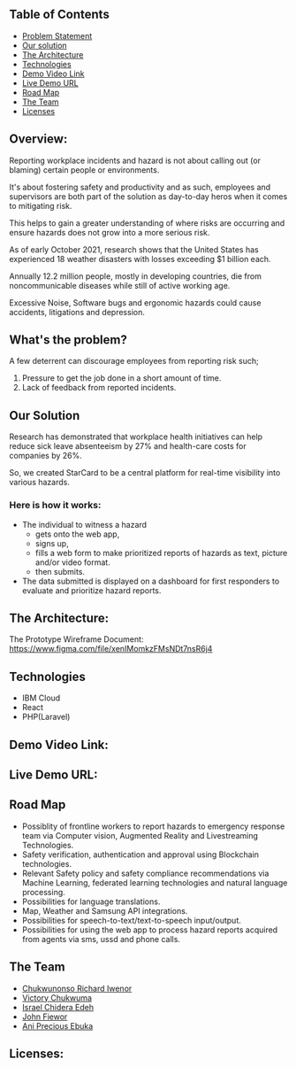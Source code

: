 ## Table of Contents
- [Problem Statement](#the-problem)
- [Our solution](#the-solution)
- [The Architecture](#the-architecture)
- [Technologies](#technologies)
- [Demo Video Link](#demo-video-link)
- [Live Demo URL](#live-demo-url)
- [Road Map](#road-map)
- [The Team](#the-team)
- [Licenses](#licenses)


## Overview:
Reporting workplace incidents  and hazard is not about calling out (or blaming) certain people or environments.

  It's about fostering  safety and productivity and as such, employees and supervisors are both part of the solution as day-to-day heros when it comes to mitigating risk.

This helps to gain a greater understanding of where risks are occurring and ensure  hazards does not grow into a more serious risk.

As of early October 2021, research shows that  the United States has experienced 18 weather disasters with losses exceeding $1 billion each.

Annually 12.2 million people, mostly in developing countries, die from noncommunicable diseases while still of active working age.

Excessive Noise, Software bugs and ergonomic hazards could cause accidents, litigations and depression.

## What's the problem?
A few deterrent can discourage employees from reporting risk such; 
 1. Pressure to get the job done in a short amount of time.
2.  Lack of feedback from reported incidents.

## Our Solution 
Research has demonstrated that workplace health initiatives can help reduce sick leave absenteeism by 27% and health-care costs for companies by 26%.

So, we created StarCard to be a central platform for real-time visibility into various hazards.

### Here is how it works:
- The individual to witness a hazard
  - gets onto the web app, 
  - signs up,
  - fills a web form to make prioritized reports of hazards as text, picture and/or video format.
  - then submits.
- The data submitted is displayed on a dashboard for first responders to evaluate and prioritize hazard reports.

## The Architecture:

The Prototype Wireframe Document: https://www.figma.com/file/xenIMomkzFMsNDt7nsR6j4

<!-- The Technologies/Hardwares/Softwares/Libraries/Datasets/APIs/Services/Systems used: -->
## Technologies
- IBM Cloud
- React
- PHP(Laravel)

## Demo Video Link:

## Live Demo URL:

## Road Map
- Possiblity of frontline workers to report hazards to emergency response team via Computer vision,  Augmented Reality and Livestreaming Technologies.
- Safety verification, authentication and approval using Blockchain technologies.
- Relevant Safety policy and  safety compliance recommendations via Machine Learning, federated learning technologies and natural language processing.
- Possibilities for language translations.
- Map, Weather and Samsung API integrations.
- Possibilities for speech-to-text/text-to-speech  input/output.
- Possibilities for using the web app to process hazard reports acquired from agents via sms, ussd and phone calls.
## The Team
- [Chukwunonso Richard Iwenor](https://github.com/RichardTalented)
- [Victory Chukwuma]()
- [Israel Chidera Edeh](https://github.com/IsraelChidera)
- [John Fiewor](https://github.com/Fiewor)
- [Ani Precious Ebuka]()

## Licenses:

